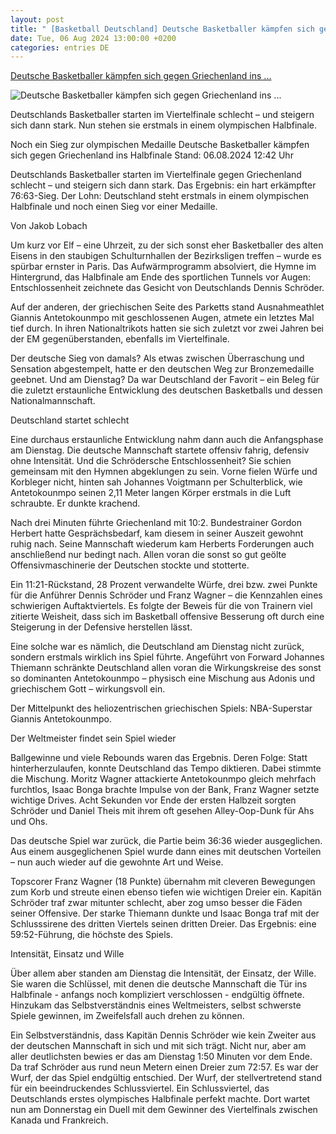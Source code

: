 ```yaml
---
layout: post
title: " [Basketball Deutschland] Deutsche Basketballer kämpfen sich gegen Griechenland ins ..."
date: Tue, 06 Aug 2024 13:00:00 +0200
categories: entries DE
---
```

[Deutsche Basketballer kämpfen sich gegen Griechenland ins ...](https://www.sportschau.de/olympia/deutsche-basketballer-kaempfen-sich-gegen-griechenland-ins-halbfinale,olympia-paris-basketball-112.html)

![Deutsche Basketballer kämpfen sich gegen Griechenland ins ...](https://images.sportschau.de/image/b1a9194a-e7ff-41ae-ab73-617580de9dc3/AAABkSdGw70/AAABjwnlFvA/16x9-1280/basketball-406.jpg)

Deutschlands Basketballer starten im Viertelfinale schlecht – und steigern sich dann stark. Nun stehen sie erstmals in einem olympischen Halbfinale.

Noch ein Sieg zur olympischen Medaille Deutsche Basketballer kämpfen sich gegen Griechenland ins Halbfinale Stand: 06.08.2024 12:42 Uhr

Deutschlands Basketballer starten im Viertelfinale gegen Griechenland schlecht – und steigern sich dann stark. Das Ergebnis: ein hart erkämpfter 76:63-Sieg. Der Lohn: Deutschland steht erstmals in einem olympischen Halbfinale und noch einen Sieg vor einer Medaille.

Von Jakob Lobach

Um kurz vor Elf – eine Uhrzeit, zu der sich sonst eher Basketballer des alten Eisens in den staubigen Schulturnhallen der Bezirksligen treffen – wurde es spürbar ernster in Paris. Das Aufwärmprogramm absolviert, die Hymne im Hintergrund, das Halbfinale am Ende des sportlichen Tunnels vor Augen: Entschlossenheit zeichnete das Gesicht von Deutschlands Dennis Schröder.

Auf der anderen, der griechischen Seite des Parketts stand Ausnahmeathlet Giannis Antetokounmpo mit geschlossenen Augen, atmete ein letztes Mal tief durch. In ihren Nationaltrikots hatten sie sich zuletzt vor zwei Jahren bei der EM gegenüberstanden, ebenfalls im Viertelfinale.

Der deutsche Sieg von damals? Als etwas zwischen Überraschung und Sensation abgestempelt, hatte er den deutschen Weg zur Bronzemedaille geebnet. Und am Dienstag? Da war Deutschland der Favorit – ein Beleg für die zuletzt erstaunliche Entwicklung des deutschen Basketballs und dessen Nationalmannschaft.

Deutschland startet schlecht

Eine durchaus erstaunliche Entwicklung nahm dann auch die Anfangsphase am Dienstag. Die deutsche Mannschaft startete offensiv fahrig, defensiv ohne Intensität. Und die Schrödersche Entschlossenheit? Sie schien gemeinsam mit den Hymnen abgeklungen zu sein. Vorne fielen Würfe und Korbleger nicht, hinten sah Johannes Voigtmann per Schulterblick, wie Antetokounmpo seinen 2,11 Meter langen Körper erstmals in die Luft schraubte. Er dunkte krachend.

Nach drei Minuten führte Griechenland mit 10:2. Bundestrainer Gordon Herbert hatte Gesprächsbedarf, kam diesem in seiner Auszeit gewohnt ruhig nach. Seine Mannschaft wiederum kam Herberts Forderungen auch anschließend nur bedingt nach. Allen voran die sonst so gut geölte Offensivmaschinerie der Deutschen stockte und stotterte.

Ein 11:21-Rückstand, 28 Prozent verwandelte Würfe, drei bzw. zwei Punkte für die Anführer Dennis Schröder und Franz Wagner – die Kennzahlen eines schwierigen Auftaktviertels. Es folgte der Beweis für die von Trainern viel zitierte Weisheit, dass sich im Basketball offensive Besserung oft durch eine Steigerung in der Defensive herstellen lässt.

Eine solche war es nämlich, die Deutschland am Dienstag nicht zurück, sondern erstmals wirklich ins Spiel führte. Angeführt von Forward Johannes Thiemann schränkte Deutschland allen voran die Wirkungskreise des sonst so dominanten Antetokounmpo – physisch eine Mischung aus Adonis und griechischem Gott – wirkungsvoll ein.

Der Mittelpunkt des heliozentrischen griechischen Spiels: NBA-Superstar Giannis Antetokounmpo.

Der Weltmeister findet sein Spiel wieder

Ballgewinne und viele Rebounds waren das Ergebnis. Deren Folge: Statt hinterherzulaufen, konnte Deutschland das Tempo diktieren. Dabei stimmte die Mischung. Moritz Wagner attackierte Antetokounmpo gleich mehrfach furchtlos, Isaac Bonga brachte Impulse von der Bank, Franz Wagner setzte wichtige Drives. Acht Sekunden vor Ende der ersten Halbzeit sorgten Schröder und Daniel Theis mit ihrem oft gesehen Alley-Oop-Dunk für Ahs und Ohs.

Das deutsche Spiel war zurück, die Partie beim 36:36 wieder ausgeglichen. Aus einem ausgeglichenen Spiel wurde dann eines mit deutschen Vorteilen – nun auch wieder auf die gewohnte Art und Weise.

Topscorer Franz Wagner (18 Punkte) übernahm mit cleveren Bewegungen zum Korb und streute einen ebenso tiefen wie wichtigen Dreier ein. Kapitän Schröder traf zwar mitunter schlecht, aber zog umso besser die Fäden seiner Offensive. Der starke Thiemann dunkte und Isaac Bonga traf mit der Schlusssirene des dritten Viertels seinen dritten Dreier. Das Ergebnis: eine 59:52-Führung, die höchste des Spiels.

Intensität, Einsatz und Wille

Über allem aber standen am Dienstag die Intensität, der Einsatz, der Wille. Sie waren die Schlüssel, mit denen die deutsche Mannschaft die Tür ins Halbfinale - anfangs noch kompliziert verschlossen - endgültig öffnete. Hinzukam das Selbstverständnis eines Weltmeisters, selbst schwerste Spiele gewinnen, im Zweifelsfall auch drehen zu können.

Ein Selbstverständnis, dass Kapitän Dennis Schröder wie kein Zweiter aus der deutschen Mannschaft in sich und mit sich trägt. Nicht nur, aber am aller deutlichsten bewies er das am Dienstag 1:50 Minuten vor dem Ende. Da traf Schröder aus rund neun Metern einen Dreier zum 72:57. Es war der Wurf, der das Spiel endgültig entschied. Der Wurf, der stellvertretend stand für ein beeindruckendes Schlussviertel. Ein Schlussviertel, das Deutschlands erstes olympisches Halbfinale perfekt machte. Dort wartet nun am Donnerstag ein Duell mit dem Gewinner des Viertelfinals zwischen Kanada und Frankreich.

